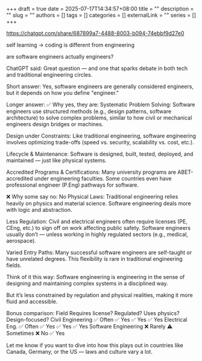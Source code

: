 +++ 
draft = true
date = 2025-07-17T14:34:57+08:00
title = ""
description = ""
slug = ""
authors = []
tags = []
categories = []
externalLink = ""
series = []
+++


https://chatgpt.com/share/687899a7-4488-8003-b094-74ebbf9d27e0

self learning -> coding is different from engineering


are software engineers actually engineers?


ChatGPT said:
Great question — and one that sparks debate in both tech and traditional engineering circles.

Short answer:
Yes, software engineers are generally considered engineers, but it depends on how you define "engineer."

Longer answer:
✅ Why yes, they are:
Systematic Problem Solving:
Software engineers use structured methods (e.g., design patterns, software architecture) to solve complex problems, similar to how civil or mechanical engineers design bridges or machines.

Design under Constraints:
Like traditional engineering, software engineering involves optimizing trade-offs (speed vs. security, scalability vs. cost, etc.).

Lifecycle & Maintenance:
Software is designed, built, tested, deployed, and maintained — just like physical systems.

Accredited Programs & Certifications:
Many university programs are ABET-accredited under engineering faculties. Some countries even have professional engineer (P.Eng) pathways for software.

❌ Why some say no:
No Physical Laws:
Traditional engineering relies heavily on physics and material science. Software engineering deals more with logic and abstraction.

Less Regulation:
Civil and electrical engineers often require licenses (PE, CEng, etc.) to sign off on work affecting public safety. Software engineers usually don’t — unless working in highly regulated sectors (e.g., medical, aerospace).

Varied Entry Paths:
Many successful software engineers are self-taught or have unrelated degrees. This flexibility is rare in traditional engineering fields.

Think of it this way:
Software engineering is engineering in the sense of designing and maintaining complex systems in a disciplined way.

But it’s less constrained by regulation and physical realities, making it more fluid and accessible.

Bonus comparison:
Field	Requires license?	Regulated?	Uses physics?	Design-focused?
Civil Engineering	✅ Often	✅ Yes	✅ Yes	✅ Yes
Electrical Eng.	✅ Often	✅ Yes	✅ Yes	✅ Yes
Software Engineering	❌ Rarely	⚠️ Sometimes	❌ No	✅ Yes

Let me know if you want to dive into how this plays out in countries like Canada, Germany, or the US — laws and culture vary a lot.